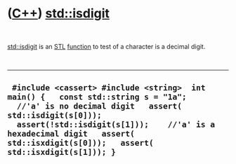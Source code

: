 
 

 

 

 

 

([C++](Cpp.md)) [std::isdigit](CppStdIsdigit.md)
===============================================

 

[std::isdigit](CppStdIsdigit.md) is an [STL](CppStl.md)
[function](CppFunction.md) to test of a character is a decimal digit.

 

  ----------------------------------------------------------------------------------------------------------------------------------------------------------------------------------------------------------------------------------------------------------------------------------
  ` #include <cassert> #include <string>  int main() {   const std::string s = "1a";    //'a' is no decimal digit   assert( std::isdigit(s[0]));   assert(!std::isdigit(s[1]));    //'a' is a hexadecimal digit   assert( std::isxdigit(s[0]));   assert( std::isxdigit(s[1])); }`
  ----------------------------------------------------------------------------------------------------------------------------------------------------------------------------------------------------------------------------------------------------------------------------------

 

 

 

 

 

 

